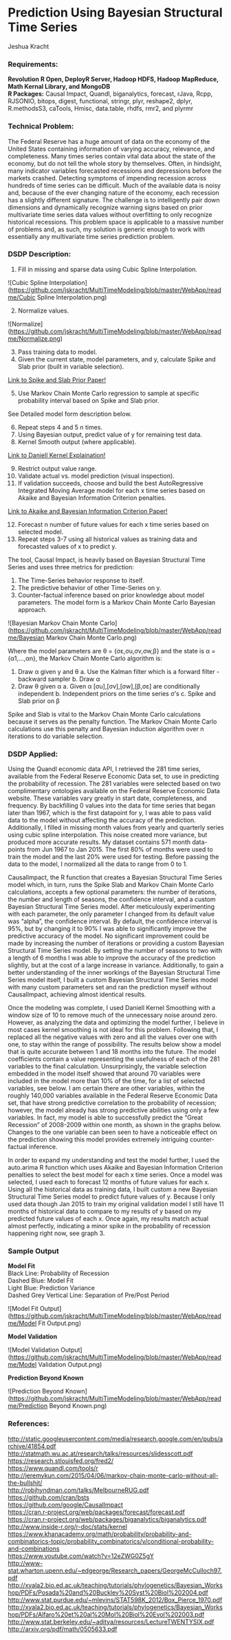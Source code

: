 # Prediction Using Bayesian Structural Time Series
Jeshua Kracht

### Requirements:
**Revolution R Open, DeployR Server, Hadoop HDFS, Hadoop MapReduce, Math Kernal Library, and MongoDB**<br />
**R Packages:** Causal Impact, Quandl, biganalytics, forecast, rJava, Rcpp, RJSONIO, bitops, digest, functional, stringr, plyr, reshape2, dplyr, R.methodsS3, caTools, Hmisc, data.table, rhdfs, rmr2, and plyrmr

### Technical Problem:
The Federal Reserve has a huge amount of data on the economy of the United States containing information of varying accuracy, relevance, and completeness. Many times series contain vital data about the state of the economy, but do not tell the whole story by themselves. Often, in hindsight, many indicator variables forecasted recessions and depressions before the markets crashed. Detecting symptoms of impending recession across hundreds of time series can be difficult. Much of the available data is noisy and, because of the ever changing nature of the economy, each recession has a slightly different signature. The challenge is to intelligently pair down dimensions and dynamically recognize warning signs based on prior multivariate time series data values without overfitting to only recognize historical recessions. This problem space is applicable to a massive number of problems and, as such, my solution is generic enough to work with essentially any multivariate time series prediction problem.

### DSDP Description:
1. Fill in missing and sparse data using Cubic Spline Interpolation.

![Cubic Spline Interpolation]
(https://github.com/jskracht/MultiTimeModeling/blob/master/WebApp/readme/Cubic Spline Interpolation.png)

2. Normalize values.

![Normalize]
(https://github.com/jskracht/MultiTimeModeling/blob/master/WebApp/readme/Normalize.png)

3. Pass training data to model.
4. Given the current state, model parameters, and y, calculate Spike and Slab prior (built in
variable selection).

[Link to Spike and Slab Prior Paper!](http://arxiv.org/pdf/math/0505633.pdf)

5. Use Markov Chain Monte Carlo regression to sample at specific probability interval based on Spike and Slab prior.

See Detailed model form description below.

6. Repeat steps 4 and 5 n times.
7. Using Bayesian output, predict value of y for remaining test data.
8. Kernel Smooth output (where applicable).

[Link to Daniell Kernel Explaination!](http://www.stat.berkeley.edu/~aditya/resources/LectureTWENTYSIX.pdf)

9. Restrict output value range.
10. Validate actual vs. model prediction (visual inspection).
11. If validation succeeds, choose and build the best AutoRegressive Integrated Moving Average model for each x time series based on Akaike and Bayesian Information Criterion penalties.

[Link to Akaike and Bayesian Information Criterion Paper!](http://xyala2.bio.ed.ac.uk/teaching/tutorials/phylogenetics/Bayesian_Workshop/PDFs/Posada%20and%20Buckley%20Syst%20Biol%202004.pdf)

12. Forecast n number of future values for each x time series based on selected model.
13. Repeat steps 3-7 using all historical values as training data and forecasted values of x to
predict y.

The tool, Causal Impact, is heavily based on Bayesian Structural Time Series and uses three metrics for prediction:

  1. The Time-Series behavior response to itself.
  2. The predictive behavior of other Time-Series on y.
  3. Counter-factual inference based on prior knowledge about model parameters.
  The model form is a Markov Chain Monte Carlo Bayesian approach.

![Bayesian Markov Chain Monte Carlo]
(https://github.com/jskracht/MultiTimeModeling/blob/master/WebApp/readme/Bayesian Markov Chain Monte Carlo.png)

Where the model parameters are θ = {σε,σu,σv,σw,β} and the state is α = {α1,...,αn}, the Markov Chain Monte Carlo algorithm is:

1. Draw α given y and θ
  a. Use the Kalman filter which is a forward filter - backward sampler
  b. Draw α
2. Draw θ given α
  a. Given α [σu],[σv],[σw],[β,σε] are conditionally independent
  b. Independent priors on the time series σ’s
  c. Spike and Slab prior on β

Spike and Slab is vital to the Markov Chain Monte Carlo calculations because it serves as the penalty function. The Markov Chain Monte Carlo calculations use this penalty and Bayesian induction algorithm over n iterations to do variable selection.

### DSDP Applied:
Using the Quandl economic data API, I retrieved the 281 time series, available from the Federal Reserve Economic Data set, to use in predicting the probability of recession. The 281 variables were selected based on two complimentary ontologies available on the Federal Reserve Economic Data website. These variables vary greatly in start date, completeness, and frequency. By backfilling 0 values into the data for time series that began later than 1967, which is the first datapoint for y, I was able to pass valid data to the model without affecting the accuracy of the prediction. Additionally, I filled in missing month values from yearly and quarterly series using cubic spline interpolation. This noise created more variance, but produced more accurate results. My dataset contains 571 month data-points from Jun 1967 to Jan 2015. The first 80% of months were used to train the model and the last 20% were used for testing. Before passing the data to the model, I normalized all the data to range from 0 to 1.

CausalImpact, the R function that creates a Bayesian Structural Time Series model which, in turn, runs the Spike Slab and Markov Chain Monte Carlo calculations, accepts a few optional parameters: the number of iterations, the number and length of seasons, the confidence interval, and a custom Bayesian Structural Time Series model. After meticulously experimenting with each parameter, the only parameter I changed from its default value was “alpha”, the confidence interval. By default, the confidence interval is 95%, but by changing it to 90% I was able to significantly improve the predictive accuracy of the model. No significant improvement could be made by increasing the number of iterations or providing a custom Bayesian Structural Time Series model. By setting the number of seasons to two with a length of 6 months I was able to improve the accuracy of the prediction slightly, but at the cost of a large increase in variance. Additionally, to gain a better understanding of the inner workings of the Bayesian Structural Time Series model itself, I built a custom Bayesian Structural Time Series model with many custom parameters set and ran the prediction myself without CausalImpact, achieving almost identical results.

Once the modeling was complete, I used Daniell Kernel Smoothing with a window size of 10 to remove much of the unnecessary noise around zero. However, as analyzing the data and optimizing the model further, I believe in most cases kernel smoothing is not ideal for this problem. Following that, I replaced all the negative values with zero and all the values over one with one, to stay within the range of possibility. The results below show a model that is quite accurate between 1 and 18 months into the future. The model coefficients contain a value representing the usefulness of each of the 281 variables to the final calculation. Unsurprisingly, the variable selection embedded in the model itself showed that around 70 variables were included in the model more than 10% of the time, for a list of selected variables, see below. I am certain there are other variables, within the roughly 140,000 variables available in the Federal Reserve Economic Data set, that have strong predictive correlation to the probability of recession; however, the model already has strong predictive abilities using only a few variables. In fact, my model is able to successfully predict the “Great Recession” of 2008-2009 within one month, as shown in the graphs below. Changes to the one variable can been seen to have a noticeable effect on the prediction showing this model provides extremely intriguing counter-factual inference.

In order to expand my understanding and test the model further, I used the auto.arima R function which uses Akaike and Bayesian Information Criterion penalties to select the best model for each x time series. Once a model was selected, I used each to forecast 12 months of future values for each x. Using all the historical data as training data, I built custom a new Bayesian Structural Time Series model to predict future values of y. Because I only used data though Jan 2015 to train my original validation model I still have 11 months of historical data to compare to my results of y based on my predicted future values of each x. Once again, my results match actual almost perfectly, indicating a minor spike in the probability of recession happening right now, see graph 3.

### Sample Output
**Model Fit**<br />
Black Line: Probability of Recession<br />
Dashed Blue: Model Fit<br />
Light Blue: Prediction Variance<br />
Dashed Grey Vertical Line: Separation of Pre/Post Period

![Model Fit Output]
(https://github.com/jskracht/MultiTimeModeling/blob/master/WebApp/readme/Model Fit Output.png)

**Model Validation**

![Model Validation Output]
(https://github.com/jskracht/MultiTimeModeling/blob/master/WebApp/readme/Model Validation Output.png)

**Prediction Beyond Known**

![Prediction Beyond Known]
(https://github.com/jskracht/MultiTimeModeling/blob/master/WebApp/readme/Prediction Beyond Known.png)

### References:
http://static.googleusercontent.com/media/research.google.com/en/pubs/archive/41854.pdf<br />
http://statmath.wu.ac.at/research/talks/resources/slidesscott.pdf<br />
https://research.stlouisfed.org/fred2/<br />
https://www.quandl.com/tools/r<br />
http://jeremykun.com/2015/04/06/markov-chain-monte-carlo-without-all-the-bullshit/<br />
http://robjhyndman.com/talks/MelbourneRUG.pdf<br />
https://github.com/cran/bsts<br />
https://github.com/google/CausalImpact<br />
https://cran.r-project.org/web/packages/forecast/forecast.pdf<br />
https://cran.r-project.org/web/packages/biganalytics/biganalytics.pdf<br />
http://www.inside-r.org/r-doc/stats/kernel<br />
https://www.khanacademy.org/math/probability/probability-and-combinatorics-topic/probability_combinatorics/v/conditional-probability-and-combinations<br />
https://www.youtube.com/watch?v=12eZWG0Z5gY<br />
http://www-stat.wharton.upenn.edu/~edgeorge/Research_papers/GeorgeMcCulloch97.pdf<br />
http://xyala2.bio.ed.ac.uk/teaching/tutorials/phylogenetics/Bayesian_Workshop/PDFs/Posada%20and%20Buckley%20Syst%20Biol%202004.pdf<br />
http://www.stat.purdue.edu/~mlevins/STAT598K_2012/Box_Pierce_1970.pdf<br />
http://xyala2.bio.ed.ac.uk/teaching/tutorials/phylogenetics/Bayesian_Workshop/PDFs/Alfaro%20et%20al%20Mol%20Biol%20Evol%202003.pdf<br />
http://www.stat.berkeley.edu/~aditya/resources/LectureTWENTYSIX.pdf<br />
http://arxiv.org/pdf/math/0505633.pdf<br />
